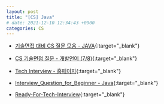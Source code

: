 ```yaml
---
layout: post
title: "[CS] Java"
# date: 2021-12-10 12:34:43 +0900
categories: CS
---
```


- [기술면접 대비 CS 질문 모음 - JAVA](https://kjsu0209.github.io/Tech-Interview/java/java){:target="_blank"}

- [CS 기술면접 질문 - 개발언어 (7/8)](https://mangkyu.tistory.com/94){:target="_blank"}

<!-- - [Tech Interview - Java](https://gyoogle.dev/blog/computer-language/Java/%EC%BB%B4%ED%8C%8C%EC%9D%BC%20%EA%B3%BC%EC%A0%95.html){:target="_blank"} -->

- [Tech Interview - 홈페이지](https://gyoogle.dev/blog/computer-language/Java/%EC%BB%B4%ED%8C%8C%EC%9D%BC%20%EA%B3%BC%EC%A0%95.html){:target="_blank"}

- [Interview_Question_for_Beginner - Java](https://github.com/JaeYeopHan/Interview_Question_for_Beginner/tree/master/Java){:target="_blank"}

- [Ready-For-Tech-Interview](https://github.com/WooVictory/Ready-For-Tech-Interview/tree/master/Java){:target="_blank"}
